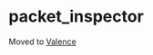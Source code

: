 # packet_inspector

Moved to [Valence](https://github.com/valence-rs/valence/tree/main/tools/packet_inspector)

